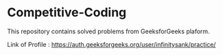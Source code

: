 # Competitive-Coding

This repository contains solved problems from GeeksforGeeks plaform.

Link of Profile : https://auth.geeksforgeeks.org/user/infinitysank/practice/
